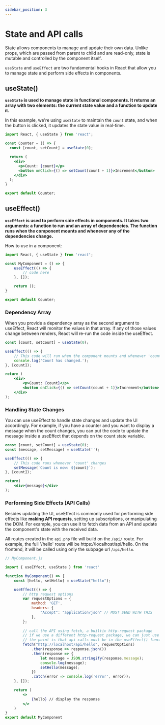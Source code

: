 ```yaml
---
sidebar_position: 3
---
```

# State and API calls
State allows components to manage and update their own data. Unlike props, which are passed from parent to child and are read-only, state is mutable and controlled by the component itself.

`useState` and `useEffect` are two fundamental hooks in React that allow you to manage state and perform side effects in components.

## useState()
**`useState` is used to manage state in functional components. It returns an array with two elements: the current state value and a function to update it.**

In this example, we're using `useState` to maintain the `count` state, and when the button is clicked, it updates the state value in real-time.
```jsx
import React, { useState } from 'react';

const Counter = () => {
  const [count, setCount] = useState(0);

  return (
    <div>
      <p>Count: {count}</p>
      <button onClick={() => setCount(count + 1)}>Increment</button>
    </div>
  );
}

export default Counter;
```

## useEffect()
**`useEffect` is used to perform side effects in components. It takes two arguments: a function to run and an array of dependencies. The function runs when the component mounts and whenever any of the dependencies change.**

How to use in a component:
```jsx
import React, { useState } from 'react';

const MyComponent = () => {
    useEffect(() => {
        // code here
    }, []);

    return ();
}

export default Counter;
```

### Dependency Array 
When you provide a dependency array as the second argument to useEffect, React will monitor the values in that array. If any of those values change between renders, React will re-run the code inside the useEffect.
```jsx
const [count, setCount] = useState(0);

useEffect(() => {
    // This code will run when the component mounts and whenever 'count' changes.
    console.log('Count has changed.');
}, [count]);

return (
    <div>
        <p>Count: {count}</p>
        <button onClick={() => setCount(count + 1)}>Increment</button>
    </div>
);
```

### Handling State Changes

You can use useEffect to handle state changes and update the UI accordingly. For example, if you have a counter and you want to display a message when the count changes, you can put the code to update the message inside a useEffect that depends on the count state variable.
```jsx
const [count, setCount] = useState(0);
const [message, setMessage] = useState('');

useEffect(() => {
    // This code runs whenever 'count' changes
    setMessage(`Count is now: ${count}`);
}, [count]);

return(
    <div>{message}</div>
);
```

### Performing Side Effects (API Calls)

Besides updating the UI, useEffect is commonly used for performing side effects like **making API requests**, setting up subscriptions, or manipulating the DOM. For example, you can use it to fetch data from an API and update the component's state with the received data.

All routes created in the `api.php` file will build on the `/api/` route. For example, the full '/hello' route will be https://localhost/api/hello. On the frontend, it will be called using only the subpage url `/api/hello`.
```jsx
// MyComponent.js

import { useEffect, useState } from 'react'

function MyComponent() => {
    const [hello, setHello] = useState("hello");

    useEffect(() => {
        // http request options 
        var requestOptions = {
            method: 'GET',
            headers: {
                "Accept": "application/json" // MUST SEND WITH THIS
            },
        };
        
        // call the API using fetch, a builtin http-request package
        // if we use a different http-request package, we can just use that
        // the point is that api calls must be in the useEffect() function
        fetch("http://localhost/api/hello", requestOptions)
            .then(response => response.json())
            .then(response => {
                let message = JSON.stringify(response.message);
                console.log(message);
                setHello(message);
            })
            .catch(error => console.log('error', error));
    }, []);

    return (
        <>
            {hello} // display the response
        </>
    )
}
export default MyComponent
```